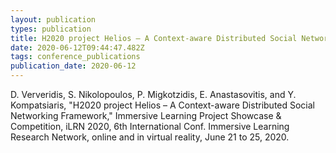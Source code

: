 ```yaml
---
layout: publication
types: publication
title: Η2020 project Helios – A Context-aware Distributed Social Networking Framework
date: 2020-06-12T09:44:47.482Z
tags: conference_publications
publication_date: 2020-06-12
---
```

D. Ververidis, S. Nikolopoulos, P. Migkotzidis, E. Anastasovitis, and Y. Kompatsiaris, "Η2020 project Helios – A Context-aware Distributed Social Networking Framework," Immersive Learning Project Showcase & Competition, iLRN 2020, 6th International Conf. Immersive Learning Research Network, online and in virtual reality, June 21 to 25, 2020.